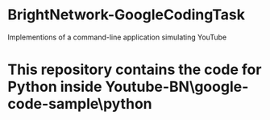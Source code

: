 # BrightNetwork-GoogleCodingTask
Implementions of a command-line application simulating YouTube
# This repository contains the code for Python inside Youtube-BN\google-code-sample\python
